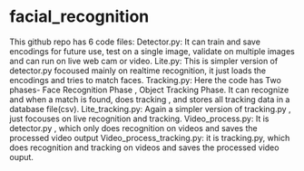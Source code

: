 # facial_recognition
This github repo has 6 code files:
Detector.py: It can train and save encodings for future use, test on a single image, validate on multiple images and can run on live web cam or video.
Lite.py: This is simpler version of detector.py focoused mainly on realtime recognition, it just loads the encodings and tries to match faces.
Tracking.py: Here the code has Two phases- Face Recognition Phase , Object Tracking Phase. It can recognize and when a match is found, does tracking , and stores all tracking data in a database file(csv).
Lite_tracking.py: Again a simpler version of tracking.py , just focouses on live recognition and tracking.
Video_process.py: It is detector.py , which only does recognition on videos and saves the processed video output
Video_process_tracking.py: it is tracking.py, which does recognition and tracking on videos and saves the processed video ouput.
